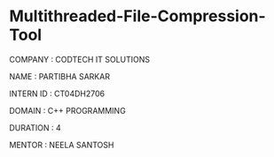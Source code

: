 # Multithreaded-File-Compression-Tool

COMPANY : CODTECH IT SOLUTIONS

NAME : PARTIBHA SARKAR

INTERN ID : CT04DH2706

DOMAIN : C++ PROGRAMMING

DURATION : 4

MENTOR : NEELA SANTOSH

